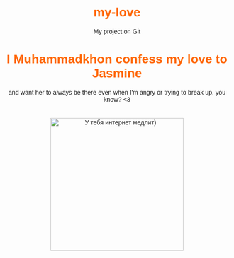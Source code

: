 # my-love
My project on Git
<!DOCTYPE html>
<html>
<head>
  <title>My Confession</title>
  <style>
    body {
      font-family: 'Arial', sans-serif;
      text-align: center;
    }
    h1 {
      color: #ff6600;
    }
    img {
      width: 300px;
      height: auto;
      margin: 20px 0;
    }
  </style>
</head>
<body>

  <h1>I Muhammadkhon confess my love to Jasmine</h1>
  <p>and want her to always be there even when I'm angry or trying to break up, you know? <3</p>
  <img src="C:/file/Io/love.jpg" alt="У тебя интернет медлит)"> 

</body>
</html>
